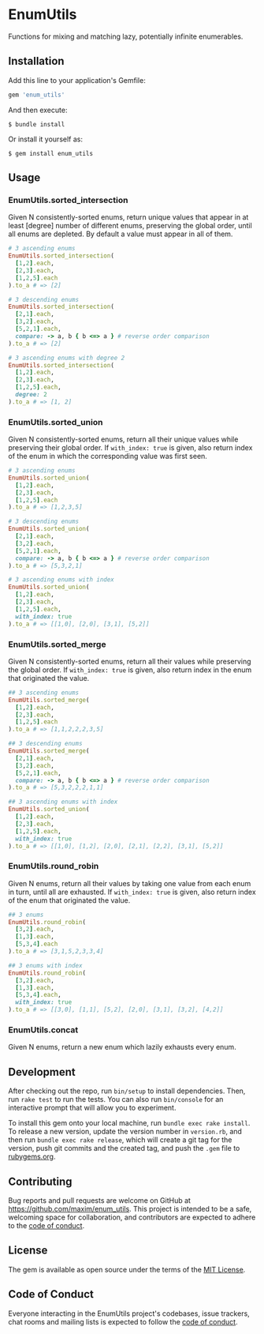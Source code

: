 # EnumUtils

Functions for mixing and matching lazy, potentially infinite enumerables.

## Installation

Add this line to your application's Gemfile:

```ruby
gem 'enum_utils'
```

And then execute:

    $ bundle install

Or install it yourself as:

    $ gem install enum_utils

## Usage

### EnumUtils.sorted_intersection

Given N consistently-sorted enums, return unique values that appear in at least
[degree] number of different enums, preserving the global order, until all enums
are depleted. By default a value must appear in all of them.

```ruby
# 3 ascending enums
EnumUtils.sorted_intersection(
  [1,2].each,
  [2,3].each,
  [1,2,5].each
).to_a # => [2]

# 3 descending enums
EnumUtils.sorted_intersection(
  [2,1].each,
  [3,2].each,
  [5,2,1].each,
  compare: -> a, b { b <=> a } # reverse order comparison
).to_a # => [2]

# 3 ascending enums with degree 2
EnumUtils.sorted_intersection(
  [1,2].each,
  [2,3].each,
  [1,2,5].each,
  degree: 2
).to_a # => [1, 2]
```

### EnumUtils.sorted_union

Given N consistently-sorted enums, return all their unique values while
preserving their global order. If `with_index: true` is given, also return index
of the enum in which the corresponding value was first seen.

```ruby
# 3 ascending enums
EnumUtils.sorted_union(
  [1,2].each,
  [2,3].each,
  [1,2,5].each
).to_a # => [1,2,3,5]

# 3 descending enums
EnumUtils.sorted_union(
  [2,1].each,
  [3,2].each,
  [5,2,1].each,
  compare: -> a, b { b <=> a } # reverse order comparison
).to_a # => [5,3,2,1]

# 3 ascending enums with index
EnumUtils.sorted_union(
  [1,2].each,
  [2,3].each,
  [1,2,5].each,
  with_index: true
).to_a # => [[1,0], [2,0], [3,1], [5,2]]
```

### EnumUtils.sorted_merge

Given N consistently-sorted enums, return all their values while preserving the
global order. If `with_index: true` is given, also return index in the enum that
originated the value.

```ruby
## 3 ascending enums
EnumUtils.sorted_merge(
  [1,2].each,
  [2,3].each,
  [1,2,5].each
).to_a # => [1,1,2,2,2,3,5]

## 3 descending enums
EnumUtils.sorted_merge(
  [2,1].each,
  [3,2].each,
  [5,2,1].each,
  compare: -> a, b { b <=> a } # reverse order comparison
).to_a # => [5,3,2,2,2,1,1]

## 3 ascending enums with index
EnumUtils.sorted_union(
  [1,2].each,
  [2,3].each,
  [1,2,5].each,
  with_index: true
).to_a # => [[1,0], [1,2], [2,0], [2,1], [2,2], [3,1], [5,2]]
```

### EnumUtils.round_robin

Given N enums, return all their values by taking one value from each enum in
turn, until all are exhausted. If `with_index: true` is given, also return index
of the enum that originated the value.

```ruby
## 3 enums
EnumUtils.round_robin(
  [3,2].each,
  [1,3].each,
  [5,3,4].each
).to_a # => [3,1,5,2,3,3,4]

## 3 enums with index
EnumUtils.round_robin(
  [3,2].each,
  [1,3].each,
  [5,3,4].each,
  with_index: true
).to_a # => [[3,0], [1,1], [5,2], [2,0], [3,1], [3,2], [4,2]]
```

### EnumUtils.concat

Given N enums, return a new enum which lazily exhausts every enum.

## Development

After checking out the repo, run `bin/setup` to install dependencies. Then, run
`rake test` to run the tests. You can also run `bin/console` for an interactive
prompt that will allow you to experiment.

To install this gem onto your local machine, run `bundle exec rake install`. To
release a new version, update the version number in `version.rb`, and then run
`bundle exec rake release`, which will create a git tag for the version, push
git commits and the created tag, and push the `.gem` file to
[rubygems.org](https://rubygems.org).

## Contributing

Bug reports and pull requests are welcome on GitHub at
https://github.com/maxim/enum_utils. This project is intended to be a safe,
welcoming space for collaboration, and contributors are expected to adhere to
the [code of
conduct](https://github.com/maxim/enum_utils/blob/master/CODE_OF_CONDUCT.md).

## License

The gem is available as open source under the terms of the [MIT License](https://opensource.org/licenses/MIT).

## Code of Conduct

Everyone interacting in the EnumUtils project's codebases, issue trackers, chat
rooms and mailing lists is expected to follow the [code of
conduct](https://github.com/maxim/enum_utils/blob/master/CODE_OF_CONDUCT.md).
